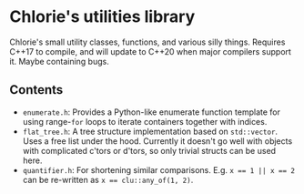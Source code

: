 # Chlorie's utilities library

Chlorie's small utility classes, functions, and various silly things. Requires C\++17 to compile, and will update to C\++20 when major compilers support it. Maybe containing bugs.

## Contents

- `enumerate.h`: Provides a Python-like enumerate function template for using range-`for` loops to iterate containers together with indices.
- `flat_tree.h`: A tree structure implementation based on `std::vector`. Uses a free list under the hood. Currently it doesn't go well with objects with complicated c'tors or d'tors, so only trivial structs can be used here.
- `quantifier.h`: For shortening similar comparisons. E.g. `x == 1 || x == 2` can be re-written as `x == clu::any_of(1, 2)`.
